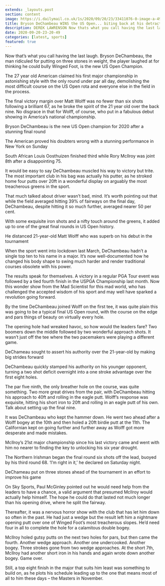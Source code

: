 ```yaml
---
extends: _layouts.post
section: content
image: https://i.dailymail.co.uk/1s/2020/09/20/23/33411076-0-image-a-49_1600639383403.jpg 
title: Bryson DeChambeau WINS the US Open... biting back at his detractors by in style 
description: DEREK LAWRENSON Now thats what you call having the last laugh. Bryson DeChambeau, the man ridiculed for putting on three stones in weight, is the new US Open Champion. 
date: 2020-09-20-23-20-49 
categories: [latest, sports] 
featured: true 
--- 
```

Now that’s what you call having the last laugh. Bryson DeChambeau, the man ridiculed for putting on three stones in weight, the player laughed at for thinking he could bully Winged Foot, is the new US Open Champion.

The 27 year old American claimed his first major championship in astonishing style with the only round under par all day, demolishing the most difficult course on the US Open rota and everyone else in the field in the process.

The final victory margin over Matt Wolff was no fewer than six shots following a brilliant 67, as he broke the spirit of the 21 year old over the back nine. No disgrace in that for Wolff, of course, who put in a fabulous debut showing in America’s national championship.

Bryson DeChambeau is the new US Open champion for 2020 after a stunning final round 

The American proved his doubters wrong with a stunning performance in New York on Sunday 

South African Louis Oosthuizen finished third while Rory McIlroy was joint 8th after a disappointing 75.

It would be easy to say DeChambeau muscled his way to victory but trite. The most important club in his bag was actually his putter, as he stroked home four putts over 20ft in a wonderful display on arguably the most treacherous greens in the sport.

That much talked about driver wasn’t bad, mind. It’s worth pointing out that while the field averaged hitting 39% of fairways on the final day, DeChambeau, despite hitting it so much further, averaged nearer 50 per cent. 

With some exquisite iron shots and a nifty touch around the greens, it added up to one of the great final rounds in US Open history.

He distanced 21-year-old Matt Wolff who was superb on his debut in the tournament 

When the sport went into lockdown last March, DeChambeau hadn’t a single top ten to his name in a major. It’s now well-documented how he changed his body shape to swing much harder and render traditional courses obsolete with his power.

The results speak for themselves. A victory in a regular PGA Tour event was followed by a tied fourth finish in the USPGA Championship last month. Now this wonder show from the Mad Scientist for this mad world, who has challenged the accepted wisdom of his sport and may well have sparked a revolution going forward.

By the time DeChambeau joined Wolff on the first tee, it was quite plain this was going to be a typical final US Open round, with the course on the edge and pars things of beauty on virtually every hole.

The opening hole had wreaked havoc, so how would the leaders fare? Two boomers down the middle followed by two wonderful approach shots. It wasn’t just off the tee where the two pacemakers were playing a different game.

DeChameau sought to assert his authority over the 21-year-old by making big strides forward

DeChambeau quickly stamped his authority on his younger opponent, turning a two shot deficit overnight into a one stroke advantage over the first eight holes.

The par five ninth, the only breather hole on the course, was quite something. Two more great drives from the pair, with DeChambeau hitting his approach to 40ft and rolling in the eagle putt. Wolff’s response was exquisite, hitting his short iron to 20ft and rolling in an eagle putt of his own. Talk about setting up the final nine.

It was DeChambeau who kept the hammer down. He went two ahead after a Wolff bogey at the 10th and then holed a 20ft birdie putt at the 11th. The Californian kept on going further and further away as Wolff got more desperate and made mistakes.

McIlroy’s 21st major championship since his last victory came and went with him no nearer to finding the key to unlocking his six year drought.

The Northern Irishman began the final round six shots off the lead, buoyed by his third round 68. ‘I’m right in it,’ he declared on Saturday night.

DeChameau put on three stones ahead of the tournament in an effort to improve his game 

On Sky Sports, Paul McGinley pointed out he would need help from the leaders to have a chance, a valid argument that presumed McIlroy would actually help himself. The hope he could do that lasted not much longer than his opening drive, where he split the fairway.

Thereafter, it was a nervous horror show with the club that has let him down so often in the past. He had just a wedge but the result left him a nightmare opening putt over one of Winged Foot’s most treacherous slopes. He’d need four in all to complete the hole for a calamitous double bogey.

McIlroy holed gutsy putts on the next two holes for pars, but then came the fourth. Another wedge approach. Another one undercooked. Another bogey. Three strokes gone from two wedge approaches. At the short 7th, McIlroy had another short iron in his hands and again wrote down another bogey. Game over.

Still, a top eight finish in the major that suits him least was something to build on, as he plots his schedule leading up to the one that means most of all to him these days – the Masters in November.

